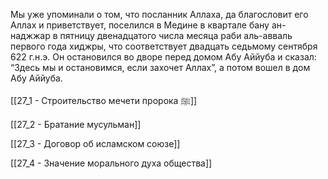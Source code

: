Мы уже упоминали о том, что посланник Аллаха, да благословит его Аллах и приветствует, поселился в Медине в квартале бану ан-наджжар в пятницу двенадцатого числа месяца раби аль-авваль первого года хиджры, что соответствует двадцать седьмому сентября 622 г.н.э. Он остановился во дворе перед домом Абу Аййуба и сказал: “Здесь мы и остановимся, если захочет Аллах”, а потом вошел в дом Абу Аййуба.

[[27_1 - Строительство мечети пророка ﷺ]]

[[27_2 - Братание мусульман]]

[[27_3 - Договор об исламском союзе]]

[[27_4 - Значение морального духа общества]]

